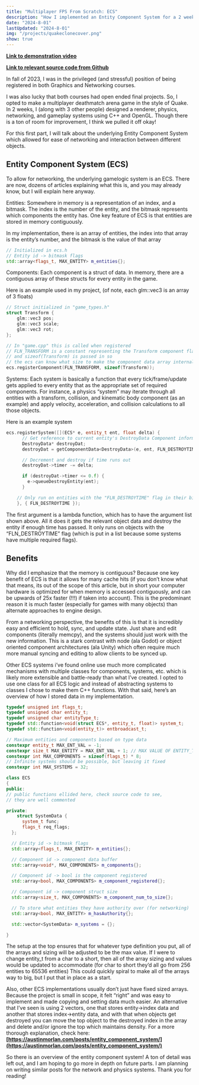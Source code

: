 ```yaml
---
title: "Multiplayer FPS From Scratch: ECS"
description: "How I implemented an Entity Component System for a 2 week quake clone project"
date: "2024-8-01"
lastUpdated: "2024-8-01"
img: "/projects/quakeclonecover.png"
show: true
---
```





**[Link to demonstration video](https://drive.google.com/file/d/1oyknDe_eDyTXVMn1sffx-3-eQqQfbj4V/view?usp=sharing)**

**[Link to relevant source code from Github](https://github.com/evan-mick/quake-clone/tree/main/src/core)**


In fall of 2023, I was in the privileged (and stressful) position of being registered in both Graphics and Networking courses. 

I was also lucky that both courses had open ended final projects. So, I opted to make a multiplayer deathmatch arena game in the style of Quake. In 2 weeks, I (along with 3 other people) designed a renderer, physics, networking, and gameplay systems using C++ and OpenGL. Though there is a ton of room for improvement, I think we pulled it off okay!

For this first part, I will talk about the underlying Entity Component System which allowed for ease of networking and interaction between different objects. 


## Entity Component System (ECS)

To allow for networking, the underlying gamelogic system is an ECS. There are now, dozens of articles explaining what this is, and you may already know, but I will explain here anyway.

Entities: Somewhere in memory is a representation of an index, and a bitmask. The index is the number of the entity, and the bitmask represents which components the entity has. One key feature of ECS is that entities are stored in memory contiguously. 

In my implementation, there is an array of entities, the index into that array is the entity’s number, and the bitmask is the value of that array

```cpp
// Initialized in ecs.h
// Entity id -> bitmask flags
std::array<flags_t, MAX_ENTITY> m_entities{};
```

Components: Each component is a struct of data. In memory, there are a contiguous array of these structs for every entity in the game. 

Here is an example used in my project, (of note, each glm::vec3 is an array of 3 floats)

```cpp
// Struct initialized in "game_types.h" 
struct Transform {
    glm::vec3 pos;
    glm::vec3 scale;
    glm::vec3 rot;
};

// In "game.cpp" this is called when registered
// FLN_TRANSFORM is a constant representing the Transform component flag number
// and sizeof(Transform) is passed in so 
// the ecs can know what size to make the component data array internally
ecs.registerComponent(FLN_TRANSFORM, sizeof(Transform));
```

Systems: Each system is basically a function that every tick/frame/update gets applied to every entity that as the appropriate set of required components. For instance, a physics “system” may iterate through all entities with a transform, collision, and kinematic body component (as an example) and apply velocity, acceleration, and collision calculations to all those objects. 

Here is an example system

```cpp
ecs.registerSystem([](ECS* e, entity_t ent, float delta) {
      // Get reference to current entity's DestroyData Component information
      DestroyData* destroyDat;
      destroyDat = getComponentData<DestroyData>(e, ent, FLN_DESTROYTIME);

      // Decrement and destroy if time runs out
      destroyDat->timer -= delta;

      if (destroyDat->timer <= 0.f) {
        e->queueDestroyEntity(ent);
      }

    // Only run on entities with the "FLN_DESTROYTIME" flag in their bitmask
    }, { FLN_DESTROYTIME });
```

The first argument is a lambda function, which has to have the argument list shown above. All it does it gets the relevant object data and destroy the entity if enough time has passed. It only runs on objects with the “FLN_DESTROYTIME” flag (which is put in a list because some systems have multiple required flags). 

## ****************Benefits****************

Why did I emphasize that the memory is contiguous? Because one key benefit of ECS is that it allows for many cache hits (if you don’t know what that means, its out of the scope of this article, but in short your computer hardware is optimized for when memory is accessed contiguously, and can be upwards of 25x faster (!!!) if taken into account). This is the predominant reason it is much faster (especially for games with many objects) than alternate approaches to engine design. 

From a networking perspective, the benefits of this is that it is incredibly easy and efficient to hold, sync, and update state. Just share and edit components (literally memcpy), and the systems should just work with the new information. This is a stark contrast with node (ala Godot) or object oriented component architectures (ala Unity) which often require much more manual syncing and editing to allow clients to be synced up. 

Other ECS systems i’ve found online use much more complicated mechanisms with multiple classes for components, systems, etc. which is likely more extensible and battle-ready than what I’ve created. I opted to use one class for all ECS logic and instead of abstracting systems to classes I chose to make them C++ functions. With that said, here’s an overview of how I stored data in my implementation.

```cpp
typedef unsigned int flags_t;
typedef unsigned char entity_t;
typedef unsigned char entityType_t;
typedef std::function<void(struct ECS*, entity_t, float)> system_t;
typedef std::function<void(entity_t)> entbroadcast_t;

// Maximum entities and components based on type data
constexpr entity_t MAX_ENT_VAL = -1;
constexpr size_t MAX_ENTITY = MAX_ENT_VAL + 1; // MAX VALUE OF ENTITY_T
constexpr int MAX_COMPONENTS = sizeof(flags_t) * 8;
// Infinite systems should be possible, but leaving it fixed
constexpr int MAX_SYSTEMS = 32;

class ECS
{
public:
// public functions ellided here, check source code to see, 
// they are well commented 

private:
	struct SystemData {
      system_t func;
      flags_t req_flags;
  };

  // Entity id -> bitmask flags
  std::array<flags_t, MAX_ENTITY> m_entities{};

  // Component id -> component data buffer
  std::array<void*, MAX_COMPONENTS> m_components{};

  // Component id -> bool is the component registered
  std::array<bool, MAX_COMPONENTS> m_component_registered{};

  // Component id -> component struct size
  std::array<size_t, MAX_COMPONENTS> m_component_num_to_size{};

  // To store what entities they have authority over (for networking)
  std::array<bool, MAX_ENTITY> m_hasAuthority{};

  std::vector<SystemData> m_systems = {};

}
```

The setup at the top ensures that for whatever type definition you put, all of the arrays and sizing will be adjusted to be the max value. If I were to change entity_t from a char to a short, then all of the array sizing and values would be updated to accommodate (for char to short they’d all go from 256 entities to 65536 entities) This could quickly spiral to make all of the arrays way to big, but I put that in place as a start. 

Also, other ECS implementations usually don’t just have fixed sized arrays. Because the project is small in scope, it felt “right” and was easy to implement and made copying and setting data much easier. An alternative that I’ve seen is using 2 vectors, one that stores entity→index data and another that stores index→entity data, and with that when objects get destroyed you can move the top object to the destroyed index in the array and delete and/or ignore the top which maintains density. For a more thorough explanation, check here: **[https://austinmorlan.com/posts/entity_component_system/](https://austinmorlan.com/posts/entity_component_system/)**

So there is an overview of the entity component system! A ton of detail was left out, and I am hoping to go more in depth on future parts. I am planning on writing similar posts for the network and physics systems. Thank you for reading!